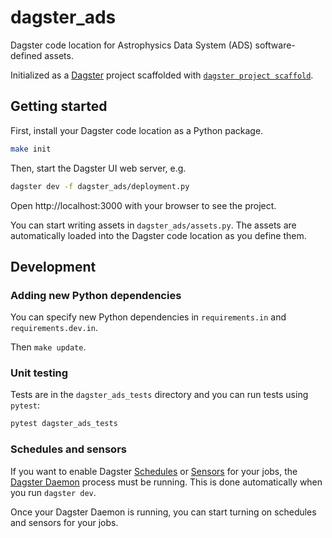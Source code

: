 # dagster_ads

Dagster code location for Astrophysics Data System (ADS) software-defined assets.

Initialized as a [Dagster](https://dagster.io/) project scaffolded with [`dagster project scaffold`](https://docs.dagster.io/getting-started/create-new-project).

## Getting started

First, install your Dagster code location as a Python package.

```bash
make init
```

Then, start the Dagster UI web server, e.g.

```bash
dagster dev -f dagster_ads/deployment.py
```

Open http://localhost:3000 with your browser to see the project.

You can start writing assets in `dagster_ads/assets.py`. The assets are automatically loaded into the Dagster code location as you define them.

## Development


### Adding new Python dependencies

You can specify new Python dependencies in `requirements.in` and `requirements.dev.in`.

Then `make update`.

### Unit testing

Tests are in the `dagster_ads_tests` directory and you can run tests using `pytest`:

```bash
pytest dagster_ads_tests
```

### Schedules and sensors

If you want to enable Dagster [Schedules](https://docs.dagster.io/concepts/partitions-schedules-sensors/schedules) or [Sensors](https://docs.dagster.io/concepts/partitions-schedules-sensors/sensors) for your jobs, the [Dagster Daemon](https://docs.dagster.io/deployment/dagster-daemon) process must be running. This is done automatically when you run `dagster dev`.

Once your Dagster Daemon is running, you can start turning on schedules and sensors for your jobs.